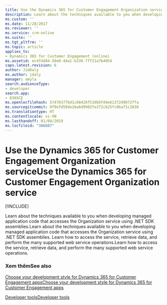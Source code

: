 ```yaml
---
title: Use the Dynamics 365 for Customer Engagement Organization service (Developer Guide for Dynamics 365 for Customer Engagement apps)| MicrosoftDocs
description: Learn about the techniques available to you when developing managed application code that accesses the Organization service using .NET SDK assemblies. Learn how to access the service, retrieve data, and perform the many supported web service operations
ms.custom: ''
ms.date: 11/28/2017
ms.reviewer: ''
ms.service: crm-online
ms.suite: ''
ms.tgt_pltfrm: ''
ms.topic: article
applies_to:
- Dynamics 365 for Customer Engagement (online)
ms.assetid: ec4fd484-50e0-44a1-b336-7ff21a7b4054
caps.latest.revision: 6
author: JimDaly
ms.author: jdaly
manager: amyla
search.audienceType:
- developer
search.app:
- D365CE
ms.openlocfilehash: 57478377bd1c88428f53db6fd4e61372d9072ffa
ms.sourcegitcommit: 9f0efd59de16a6d9902fa372cb25fc0baf1c2838
ms.translationtype: HT
ms.contentlocale: vi-VN
ms.lasthandoff: 01/08/2019
ms.locfileid: "386607"
---
```

# <a name="use-the-dynamics-365-for-customer-engagement-organization-service"></a><span data-ttu-id="c0151-104">Use the Dynamics 365 for Customer Engagement Organization service</span><span class="sxs-lookup"><span data-stu-id="c0151-104">Use the Dynamics 365 for Customer Engagement Organization service</span></span>

[!INCLUDE[](../includes/cc_applies_to_update_9_0_0.md)]

<span data-ttu-id="c0151-105">Learn about the techniques available to you when developing managed application code that accesses the Organization service using .NET SDK assemblies.</span><span class="sxs-lookup"><span data-stu-id="c0151-105">Learn about the techniques available to you when developing managed application code that accesses the Organization service using .NET SDK assemblies.</span></span> <span data-ttu-id="c0151-106">Learn how to access the service, retrieve data, and perform the many supported web service operations.</span><span class="sxs-lookup"><span data-stu-id="c0151-106">Learn how to access the service, retrieve data, and perform the many supported web service operations.</span></span>  
  
### <a name="see-also"></a><span data-ttu-id="c0151-107">Xem thêm</span><span class="sxs-lookup"><span data-stu-id="c0151-107">See also</span></span>

[<span data-ttu-id="c0151-108">Choose your development style for Dynamics 365 for Customer Engagement apps</span><span class="sxs-lookup"><span data-stu-id="c0151-108">Choose your development style for Dynamics 365 for Customer Engagement apps</span></span>](choose-development-style.md)

[<span data-ttu-id="c0151-109">Developer tools</span><span class="sxs-lookup"><span data-stu-id="c0151-109">Developer tools</span></span>](developer-tools.md)

